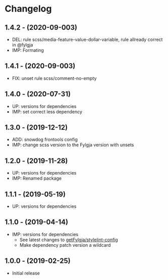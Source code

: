 # Changelog

## 1.4.2 - (2020-09-003)
* DEL: rule scss/media-feature-value-dollar-variable, rule allready correct in @fylgja
* IMP: Formating

## 1.4.1 - (2020-09-003)
* FIX: unset rule scss/comment-no-empty

## 1.4.0 - (2020-07-31)
* UP: versions for dependencies
* IMP: set correct less dependency

## 1.3.0 - (2019-12-12)
* ADD: snowdog frontools config
* IMP: change scss version to the Fylgja version with unsets

## 1.2.0 - (2019-11-28)
* UP: versions for dependencies
* IMP: Renamed package

## 1.1.1 - (2019-05-19)
* UP: versions for dependencies

## 1.1.0 - (2019-04-14)
* IMP: versions for dependencies
  * See latest changes to [getFylgja/stylelint-config](https://github.com/getfylgja/stylelint-config/releases/)
  * Make dependency patch version a wildcard

## 1.0.0 - (2019-02-25)
* Initial release
